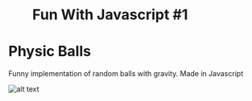 # <ul>Fun With Javascript #1</ul>  
<h1>Physic Balls</h1>

Funny implementation of random balls with gravity. Made in Javascript



![alt text](https://media.giphy.com/media/3oKIPsm14AEDJA9IGc/giphy.gif)
